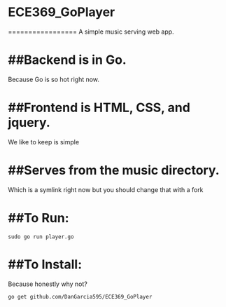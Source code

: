 # ECE369_GoPlayer
=================
A simple music serving web app. 

##Backend is in Go.
===================
Because Go is so hot right now.

##Frontend is HTML, CSS, and jquery.
====================================
We like to keep is simple

##Serves from the music directory.
==================================
Which is a symlink right now but you should change that with a fork

##To Run:
=========
```
sudo go run player.go
```

##To Install:
=============
Because honestly why not?
```
go get github.com/DanGarcia595/ECE369_GoPlayer
```
